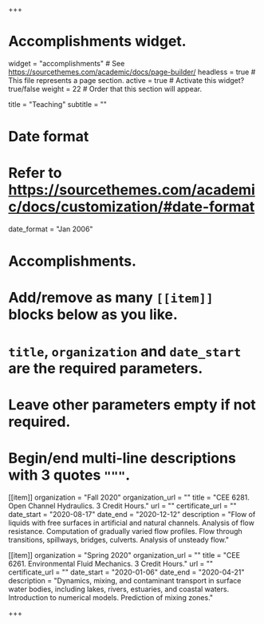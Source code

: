 +++
# Accomplishments widget.
widget = "accomplishments"  # See https://sourcethemes.com/academic/docs/page-builder/
headless = true  # This file represents a page section.
active = true  # Activate this widget? true/false
weight = 22  # Order that this section will appear.

title = "Teaching"
subtitle = ""

# Date format
#   Refer to https://sourcethemes.com/academic/docs/customization/#date-format
date_format = "Jan 2006"

# Accomplishments.
#   Add/remove as many `[[item]]` blocks below as you like.
#   `title`, `organization` and `date_start` are the required parameters.
#   Leave other parameters empty if not required.
#   Begin/end multi-line descriptions with 3 quotes `"""`.


[[item]]
  organization = "Fall 2020"
  organization_url = ""
  title = "CEE 6281. Open Channel Hydraulics. 3 Credit Hours."
  url = ""
  certificate_url = ""
  date_start = "2020-08-17"
  date_end = "2020-12-12"
  description = "Flow of liquids with free surfaces in artificial and natural channels. Analysis of flow resistance. Computation of gradually varied flow profiles. Flow through transitions, spillways, bridges, culverts. Analysis of unsteady flow."


[[item]]
  organization = "Spring 2020"
  organization_url = ""
  title = "CEE 6261. Environmental Fluid Mechanics. 3 Credit Hours."
  url = ""
  certificate_url = ""
  date_start = "2020-01-06"
  date_end = "2020-04-21"
  description = "Dynamics, mixing, and contaminant transport in surface water bodies, including lakes, rivers, estuaries, and coastal waters. Introduction to numerical models. Prediction of mixing zones."


+++
